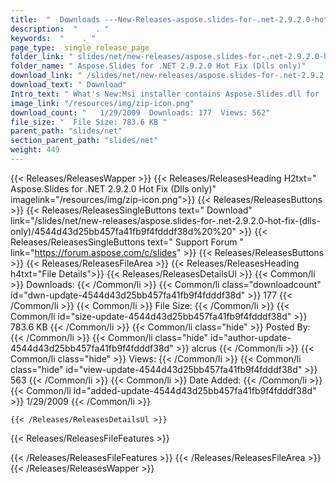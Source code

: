 ```yaml
---
title:  "  Downloads ---New-Releases-aspose.slides-for-.net-2.9.2.0-hot-fix-(dlls-only) . " 
description:  "    . " 
keywords:  "    . " 
page_type:  single_release_page
folder_link: " slides/net/new-releases/aspose.slides-for-.net-2.9.2.0-hot-fix-(dlls-only)/"
folder_name: " Aspose.Slides for .NET 2.9.2.0 Hot Fix (Dlls only)"
download_link: " /slides/net/new-releases/aspose.slides-for-.net-2.9.2.0-hot-fix-(dlls-only)/4544d43d25bb457fa41fb9f4fdddf38d"
download_text: " Download"
Intro_text: " What's New:Msi installer contains Aspose.Slides.dll for .NET 2.0.Metafiles conve..."
image_link: "/resources/img/zip-icon.png"
download_count: "   1/29/2009  Downloads: 177  Views: 562"
file_size: "  File Size: 783.6 KB "
parent_path: "slides/net"
section_parent_path: "slides/net"
weight: 449
---
```


{{< Releases/ReleasesWapper >}}
  {{< Releases/ReleasesHeading H2txt=" Aspose.Slides for .NET 2.9.2.0 Hot Fix (Dlls only)" imagelink="/resources/img/zip-icon.png">}}
  {{< Releases/ReleasesButtons >}}
    {{< Releases/ReleasesSingleButtons text=" Download" link="/slides/net/new-releases/aspose.slides-for-.net-2.9.2.0-hot-fix-(dlls-only)/4544d43d25bb457fa41fb9f4fdddf38d%20%20" >}}
    {{< Releases/ReleasesSingleButtons text=" Support Forum " link="https://forum.aspose.com/c/slides" >}}
  {{< Releases/ReleasesButtons >}}
  {{< Releases/ReleasesFileArea >}}
    {{< Releases/ReleasesHeading h4txt="File Details">}}
    {{< Releases/ReleasesDetailsUl >}}
            {{< Common/li  >}} Downloads: {{< /Common/li >}} 
      {{< Common/li class="downloadcount" id="dwn-update-4544d43d25bb457fa41fb9f4fdddf38d" >}} 177 {{< /Common/li >}} 
      {{< Common/li  >}} File Size: {{< /Common/li >}} 
      {{< Common/li id="size-update-4544d43d25bb457fa41fb9f4fdddf38d" >}} 783.6 KB {{< /Common/li >}} 
      {{< Common/li  class="hide" >}} Posted By: {{< /Common/li >}} 
      {{< Common/li class="hide" id="author-update-4544d43d25bb457fa41fb9f4fdddf38d" >}} alcrus {{< /Common/li >}} 
      {{< Common/li class="hide"  >}} Views: {{< /Common/li >}} 
      {{< Common/li class="hide" id="view-update-4544d43d25bb457fa41fb9f4fdddf38d" >}} 563 {{< /Common/li >}} 
      {{< Common/li  >}} Date Added: {{< /Common/li >}} 
      {{< Common/li id="added-update-4544d43d25bb457fa41fb9f4fdddf38d" >}} 1/29/2009 {{< /Common/li >}} 

    {{< /Releases/ReleasesDetailsUl >}}

  {{< Releases/ReleasesFileFeatures >}}
      
  {{< /Releases/ReleasesFileFeatures >}}
 {{< /Releases/ReleasesFileArea >}}
{{< /Releases/ReleasesWapper >}}


